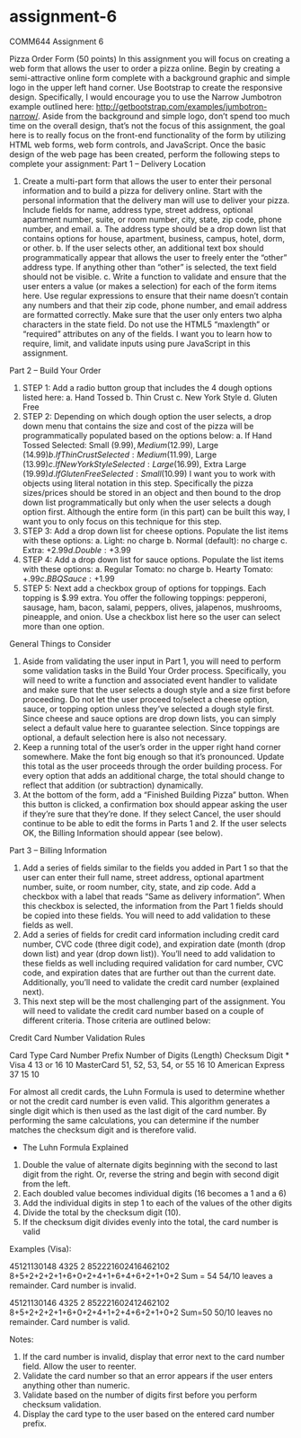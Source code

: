 # assignment-6
COMM644
Assignment 6

Pizza Order Form (50 points)
In this assignment you will focus on creating a web form that allows the user to order a pizza online. Begin by creating a semi-attractive online form complete with a background graphic and simple logo in the upper left hand corner. Use Bootstrap to create the responsive design. Specifically, I would encourage you to use the Narrow Jumbotron example outlined here: http://getbootstrap.com/examples/jumbotron-narrow/. Aside from the background and simple logo, don’t spend too much time on the overall design, that’s not the focus of this assignment, the goal here is to really focus on the front-end functionality of the form by utilizing HTML web forms, web form controls, and JavaScript. Once the basic design of the web page has been created, perform the following steps to complete your assignment:
Part 1 – Delivery Location
1.	Create a multi-part form that allows the user to enter their personal information and to build a pizza for delivery online. Start with the personal information that the delivery man will use to deliver your pizza. Include fields for name, address type, street address, optional apartment number, suite, or room number, city, state, zip code, phone number, and email. 
a.	The address type should be a drop down list that contains options for house, apartment, business, campus, hotel, dorm, or other. 
b.	If the user selects other, an additional text box should programmatically appear that allows the user to freely enter the “other” address type. If anything other than “other” is selected, the text field should not be visible.
c.	Write a function to validate and ensure that the user enters a value (or makes a selection) for each of the form items here. Use regular expressions to ensure that their name doesn’t contain any numbers and that their zip code, phone number, and email address are formatted correctly. Make sure that the user only enters two alpha characters in the state field. Do not use the HTML5 “maxlength” or “required” attributes on any of the fields. I want you to learn how to require, limit, and validate inputs using pure JavaScript in this assignment.

Part 2 – Build Your Order
1.	STEP 1: Add a radio button group that includes the 4 dough options listed here:
a.	Hand Tossed 
b.	Thin Crust 
c.	New York Style
d.	Gluten Free
2.	STEP 2: Depending on which dough option the user selects, a drop down menu that contains the size and cost of the pizza will be programmatically populated based on the options below:
a.	If Hand Tossed Selected: Small ($9.99), Medium ($12.99), Large ($14.99) 
b.	If Thin Crust Selected: Medium ($11.99), Large ($13.99)
c.	If New York Style Selected: Large ($16.99), Extra Large ($19.99)
d.	If Gluten Free Selected: Small ($10.99)
I want you to work with objects using literal notation in this step. Specifically the pizza sizes/prices should be stored in an object and then bound to the drop down list programmatically but only when the user selects a dough option first. Although the entire form (in this part) can be built this way, I want you to only focus on this technique for this step.
3.	STEP 3: Add a drop down list for cheese options. Populate the list items with these options:
a.	Light: no charge
b.	Normal (default): no charge
c.	Extra: +$2.99
d.	Double: +$3.99
4.	STEP 4: Add a drop down list for sauce options. Populate the list items with these options:
a.	Regular Tomato: no charge
b.	Hearty Tomato: +$.99
c.	BBQ Sauce: +$1.99
5.	STEP 5: Next add a checkbox group of options for toppings. Each topping is $.99 extra. You offer the following toppings: pepperoni, sausage, ham, bacon, salami, peppers, olives, jalapenos, mushrooms, pineapple, and onion. Use a checkbox list here so the user can select more than one option.

General Things to Consider

1.	Aside from validating the user input in Part 1, you will need to perform some validation tasks in the Build Your Order process. Specifically, you will need to write a function and associated event handler to validate and make sure that the user selects a dough style and a size first before proceeding. Do not let the user proceed to/select a cheese option, sauce, or topping option unless they’ve selected a dough style first. Since cheese and sauce options are drop down lists, you can simply select a default value here to guarantee selection. Since toppings are optional, a default selection here is also not necessary.
2.	Keep a running total of the user’s order in the upper right hand corner somewhere. Make the font big enough so that it’s pronounced. Update this total as the user proceeds through the order building process. For every option that adds an additional charge, the total should change to reflect that addition (or subtraction) dynamically.
3.	At the bottom of the form, add a “Finished Building Pizza” button. When this button is clicked, a confirmation box should appear asking the user if they’re sure that they’re done. If they select Cancel, the user should continue to be able to edit the forms in Parts 1 and 2. If the user selects OK, the Billing Information should appear (see below).

Part 3 – Billing Information

1.	Add a series of fields similar to the fields you added in Part 1 so that the user can enter their full name, street address, optional apartment number, suite, or room number, city, state, and zip code. Add a checkbox with a label that reads “Same as delivery information”. When this checkbox is selected, the information from the Part 1 fields should be copied into these fields. You will need to add validation to these fields as well.
2.	Add a series of fields for credit card information including credit card number, CVC code (three digit code), and expiration date (month (drop down list) and year (drop down list)). You’ll need to add validation to these fields as well including required validation for card number, CVC code, and expiration dates that are further out than the current date. Additionally, you’ll need to validate the credit card number (explained next).
3.	This next step will be the most challenging part of the assignment. You will need to validate the credit card number based on a couple of different criteria. Those criteria are outlined below: 

Credit Card Number Validation Rules

Card Type
Card Number Prefix
Number of Digits (Length)
Checksum Digit *
Visa
4
13 or 16
10
MasterCard
51, 52, 53, 54, or 55
16
10
American Express
37
15
10

For almost all credit cards, the Luhn Formula is used to determine whether or not the credit card number is even valid. This algorithm generates a single digit which is then used as the last digit of the card number. By performing the same calculations, you can determine if the number matches the checksum digit and is therefore valid.

* The Luhn Formula Explained

1.	Double the value of alternate digits beginning with the second to last digit from the right. Or, reverse the string and begin with second digit from the left.
2.	Each doubled value becomes individual digits (16 becomes a 1 and a 6)
3.	Add the individual digits in step 1 to each of the values of the other digits
4.	Divide the total by the checksum digit (10).
5.	If the checksum digit divides evenly into the total, the card number is valid

Examples (Visa):

45121130148 4325 2
852221602416462102
8+5+2+2+2+1+6+0+2+4+1+6+4+6+2+1+0+2
Sum = 54
54/10 leaves a remainder. Card number is invalid.

45121130146 4325 2
852221602412462102
8+5+2+2+2+1+6+0+2+4+1+2+4+6+2+1+0+2
Sum=50
50/10 leaves no remainder. Card number is valid.

Notes:

1.	If the card number is invalid, display that error next to the card number field. Allow the user to reenter.
2.	Validate the card number so that an error appears if the user enters anything other than numeric.
3.	Validate based on the number of digits first before you perform checksum validation.
4.	Display the card type to the user based on the entered card number prefix.
